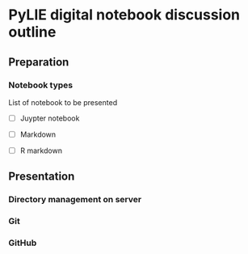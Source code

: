 # PyLIE digital notebook discussion outline

## Preparation
### Notebook types

List of notebook to be presented
 + [ ] Juypter notebook
 + [ ] Markdown
 + [ ] R markdown


## Presentation
### Directory management on server
### Git
### GitHub

